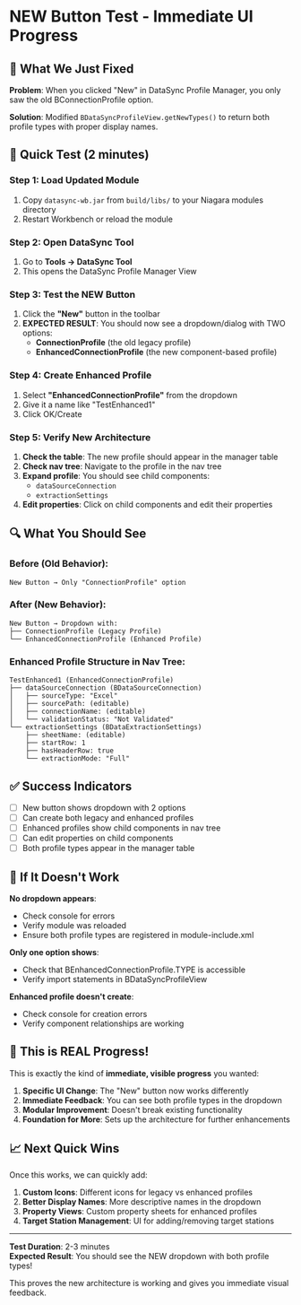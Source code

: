 # NEW Button Test - Immediate UI Progress

## 🎯 **What We Just Fixed**

**Problem**: When you clicked "New" in DataSync Profile Manager, you only saw the old BConnectionProfile option.

**Solution**: Modified `BDataSyncProfileView.getNewTypes()` to return both profile types with proper display names.

## 🚀 **Quick Test (2 minutes)**

### Step 1: Load Updated Module
1. Copy `datasync-wb.jar` from `build/libs/` to your Niagara modules directory
2. Restart Workbench or reload the module

### Step 2: Open DataSync Tool
1. Go to **Tools → DataSync Tool**
2. This opens the DataSync Profile Manager View

### Step 3: Test the NEW Button
1. Click the **"New"** button in the toolbar
2. **EXPECTED RESULT**: You should now see a dropdown/dialog with TWO options:
   - **ConnectionProfile** (the old legacy profile)
   - **EnhancedConnectionProfile** (the new component-based profile)

### Step 4: Create Enhanced Profile
1. Select **"EnhancedConnectionProfile"** from the dropdown
2. Give it a name like "TestEnhanced1"
3. Click OK/Create

### Step 5: Verify New Architecture
1. **Check the table**: The new profile should appear in the manager table
2. **Check nav tree**: Navigate to the profile in the nav tree
3. **Expand profile**: You should see child components:
   - `dataSourceConnection`
   - `extractionSettings`
4. **Edit properties**: Click on child components and edit their properties

## 🔍 **What You Should See**

### Before (Old Behavior):
```
New Button → Only "ConnectionProfile" option
```

### After (New Behavior):
```
New Button → Dropdown with:
├── ConnectionProfile (Legacy Profile)
└── EnhancedConnectionProfile (Enhanced Profile)
```

### Enhanced Profile Structure in Nav Tree:
```
TestEnhanced1 (EnhancedConnectionProfile)
├── dataSourceConnection (BDataSourceConnection)
│   ├── sourceType: "Excel"
│   ├── sourcePath: (editable)
│   ├── connectionName: (editable)
│   └── validationStatus: "Not Validated"
└── extractionSettings (BDataExtractionSettings)
    ├── sheetName: (editable)
    ├── startRow: 1
    ├── hasHeaderRow: true
    └── extractionMode: "Full"
```

## ✅ **Success Indicators**

- [ ] New button shows dropdown with 2 options
- [ ] Can create both legacy and enhanced profiles
- [ ] Enhanced profiles show child components in nav tree
- [ ] Can edit properties on child components
- [ ] Both profile types appear in the manager table

## 🐛 **If It Doesn't Work**

**No dropdown appears**: 
- Check console for errors
- Verify module was reloaded
- Ensure both profile types are registered in module-include.xml

**Only one option shows**:
- Check that BEnhancedConnectionProfile.TYPE is accessible
- Verify import statements in BDataSyncProfileView

**Enhanced profile doesn't create**:
- Check console for creation errors
- Verify component relationships are working

## 🎉 **This is REAL Progress!**

This is exactly the kind of **immediate, visible progress** you wanted:

1. **Specific UI Change**: The "New" button now works differently
2. **Immediate Feedback**: You can see both profile types in the dropdown
3. **Modular Improvement**: Doesn't break existing functionality
4. **Foundation for More**: Sets up the architecture for further enhancements

## 📈 **Next Quick Wins**

Once this works, we can quickly add:
1. **Custom Icons**: Different icons for legacy vs enhanced profiles
2. **Better Display Names**: More descriptive names in the dropdown
3. **Property Views**: Custom property sheets for enhanced profiles
4. **Target Station Management**: UI for adding/removing target stations

---

**Test Duration**: 2-3 minutes  
**Expected Result**: You should see the NEW dropdown with both profile types!

This proves the new architecture is working and gives you immediate visual feedback.
